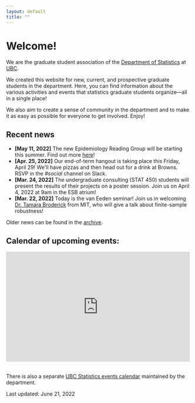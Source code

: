 ```yaml
---
layout: default
title: ""
---
```


# Welcome!

We are the graduate student association of the [Department of Statistics](https://www.stat.ubc.ca/)
at [UBC](https://www.ubc.ca/).

We created this website for new, current, and prospective graduate students in the department.
Here, you can find information about the various activities and events
that statistics graduate students organize&mdash;all in a single place!

We also aim to create a sense of community in the department and to make it as easy as possible for everyone to get involved.
Enjoy!

## Recent news

- **[May 11, 2022]** The new Epidemiology Reading Group will be starting this summer.
Find out more [here](./reading-groups)!
- **[Apr. 25, 2022]** Our end-of-term hangout is taking place this Friday, April 29!
We'll have pizzas and then head out for a drink at Browns.
RSVP in the *#social* channel on Slack.
- **[Mar. 24, 2022]** The undergraduate consulting (STAT 450) students
will present the results of their projects on a poster session.
Join us on April 4, 2022 at 9am in the ESB atrium!
- **[Mar. 22, 2022]** Today is the van Eeden seminar!
Join us in welcoming [Dr. Tamara Broderick](https://tamarabroderick.com/) from MIT,
who will give a talk about finite-sample robustness!

Older news can be found in the [archive](./news-archive).


<div class="span9">
	<h2>Calendar of upcoming events:</h2>
	<iframe src="https://calendar.google.com/calendar/embed?height=300&wkst=1&bgcolor=%23ffffff&ctz=America%2FVancouver&showTitle=0&showPrint=0&showCalendars=0&title&src=MjNodWRuYzZvM2VoZzFubmltZTBmbmY4OThAZ3JvdXAuY2FsZW5kYXIuZ29vZ2xlLmNvbQ&src=ZDhibmxnaGlxcmVwc2ZrazNjN2ZsZmlyaWNAZ3JvdXAuY2FsZW5kYXIuZ29vZ2xlLmNvbQ&src=YjF1bDRsajc1YWRtYmVsYWtqOGpkczBoODRAZ3JvdXAuY2FsZW5kYXIuZ29vZ2xlLmNvbQ&color=%23D81B60&color=%238E24AA&color=%23E4C441" style="border-width:0" width="500" height="300" frameborder="0" scrolling="no">
	</iframe>
</div><!--/span-->
<br/>

There is also a separate [UBC Statistics events calendar](https://www.stat.ubc.ca/events-calendar) maintained by the department.


Last updated: June 21, 2022
